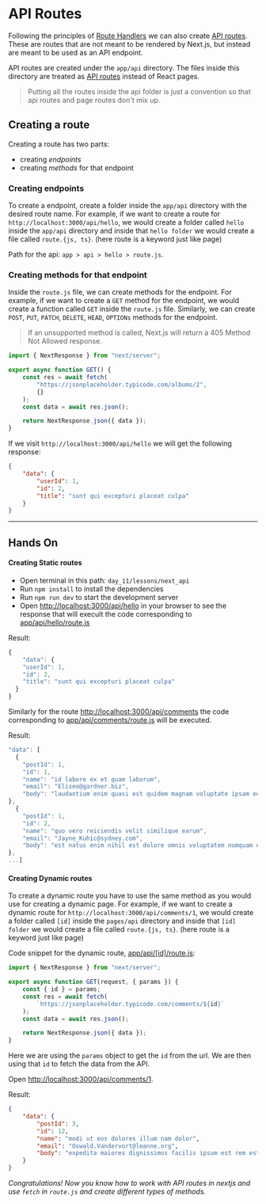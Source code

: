 # API Routes

Following the principles of [Route Handlers](https://nextjs.org/docs/app/building-your-application/routing/route-handlers) we can also create [API routes](https://nextjs.org/docs/pages/building-your-application/routing/api-routes). These are routes that are not meant to be rendered by Next.js, but instead are meant to be used as an API endpoint.

API routes are created under the `app/api` directory. The files inside this directory are treated as [API routes](https://nextjs.org/docs/api-routes/introduction) instead of React pages.

> Putting all the routes inside the api folder is just a convention so that api routes and page routes don't mix up.

## Creating a route

Creating a route has two parts:

-   creating _endpoints_
-   creating _methods_ for that endpoint

### Creating endpoints

To create a endpoint, create a folder inside the `app/api` directory with the desired route name. For example, if we want to create a route for `http://localhost:3000/api/hello`, we would create a folder called `hello` inside the `app/api` directory and inside that `hello folder` we would create a file called `route.{js, ts}`. (here route is a keyword just like page)

Path for the api: `app > api > hello > route.js`.

### Creating methods for that endpoint

Inside the `route.js` file, we can create methods for the endpoint. For example, if we want to create a `GET` method for the endpoint, we would create a function called `GET` inside the `route.js` file. Similarly, we can create `POST`, `PUT`, `PATCH`, `DELETE`, `HEAD`, `OPTIONs` methods for the endpoint.

> If an unsupported method is called, Next.js will return a 405 Method Not Allowed response.

```js
import { NextResponse } from "next/server";

export async function GET() {
	const res = await fetch(
		"https://jsonplaceholder.typicode.com/albums/2",
		{}
	);
	const data = await res.json();

	return NextResponse.json({ data });
}
```

If we visit `http://localhost:3000/api/hello` we will get the following response:

```json
{
	"data": {
		"userId": 1,
		"id": 2,
		"title": "sunt qui excepturi placeat culpa"
	}
}
```

---

## Hands On

#### Creating Static routes

-   Open terminal in this path: `day_11/lessons/next_api`
-   Run `npm install` to install the dependencies
-   Run `npm run dev` to start the development server
-   Open [http://localhost:3000/api/hello](http://localhost:3000/api/hello) in your browser to see the response that will execult the code corresponding to [app/api/hello/route.js](/day_11/lessons/next_api/app/api/hello/route.js)

Result:
```js
{
    "data": {
    "userId": 1,
    "id": 2,
    "title": "sunt qui excepturi placeat culpa"
  }
}
```

Similarly for the route [http://localhost:3000/api/comments](http://localhost:3000/api/comments) the code corresponding to [app/api/comments/route.js](/day_11/lessons/next_api/app/api/comments/route.js) will be executed.

Result:
```js
"data": [
  {
    "postId": 1,
    "id": 1,
    "name": "id labore ex et quam laborum",
    "email": "Eliseo@gardner.biz",
    "body": "laudantium enim quasi est quidem magnam voluptate ipsam eos tempora quo necessitatibus dolor quam autem quasi reiciendis et nam sapiente accusantium"
},
  {
    "postId": 1,
    "id": 2,
    "name": "quo vero reiciendis velit similique earum",
    "email": "Jayne_Kuhic@sydney.com",
    "body": "est natus enim nihil est dolore omnis voluptatem numquam et omnis occaecati quod ullam at voluptatem error expedita pariatur nihil sint nostrum voluptatem reiciendis et"
},
...]
```

#### Creating Dynamic routes

To create a dynamic route you have to use the same method as you would use for creating a dynamic page. For example, if we want to create a dynamic route for `http://localhost:3000/api/comments/1`, we would create a folder called `[id]` inside the `pages/api` directory and inside that `[id] folder` we would create a file called `route.{js, ts}`. (here route is a keyword just like page)

Code snippet for the dynamic route, [app/api/[id]/route.js](/day_11/lessons/next_api/app/api/comments/[id]/route.js):

```js
import { NextResponse } from "next/server";

export async function GET(request, { params }) {
	const { id } = params;
	const res = await fetch(
		`https://jsonplaceholder.typicode.com/comments/${id}`
	);
	const data = await res.json();

	return NextResponse.json({ data });
}
```

Here we are using the `params` object to get the `id` from the url. We are then using that `id` to fetch the data from the API.

Open [http://localhost:3000/api/comments/1](http://localhost:3000/api/comments/1). 

Result:
```json
{
	"data": {
		"postId": 3,
		"id": 12,
		"name": "modi ut eos dolores illum nam dolor",
		"email": "Oswald.Vandervort@leanne.org",
		"body": "expedita maiores dignissimos facilis ipsum est rem est fugit velit sequi eum odio dolores dolor totam occaecati ratione eius rem velit"
	}
}
```

_Congratulations! Now you know how to work with API routes in nextjs and use `fetch` in `route.js` and create different types of methods._

